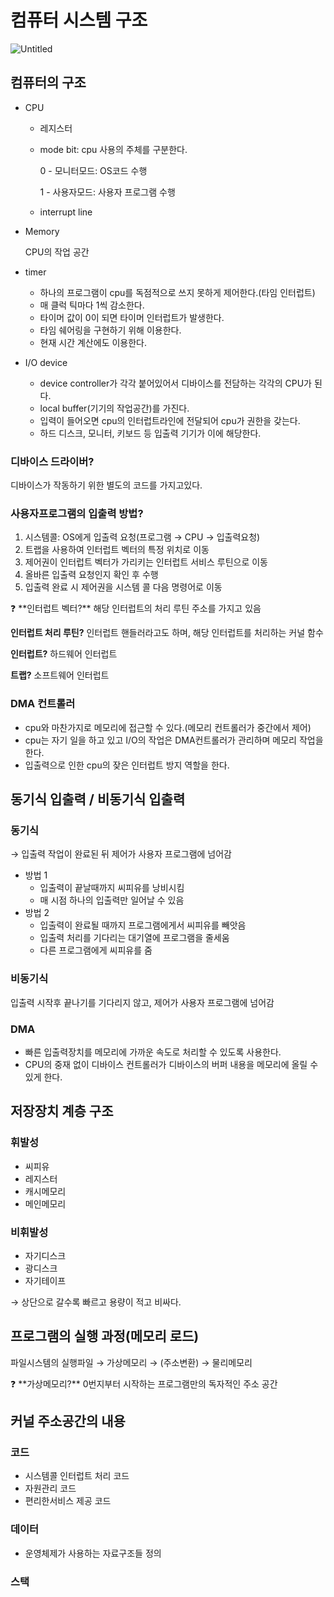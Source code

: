 # 컴퓨터 시스템 구조

![Untitled](https://s3-us-west-2.amazonaws.com/secure.notion-static.com/18bff22c-3a3a-4afb-ab60-78027292c763/Untitled.png)

## 컴퓨터의 구조

- CPU
    - 레지스터
    - mode bit: cpu 사용의 주체를 구분한다.
        
        0 - 모니터모드: OS코드 수행
        
        1 - 사용자모드: 사용자 프로그램 수행
        
    - interrupt line
- Memory
    
    CPU의 작업 공간
    
- timer
    - 하나의 프로그램이 cpu를 독점적으로 쓰지 못하게 제어한다.(타임 인터럽트)
    - 매 클럭 틱마다 1씩 감소한다.
    - 타이머 값이 0이 되면 타이머 인터럽트가 발생한다.
    - 타임 쉐어링을 구현하기 위해 이용한다.
    - 현재 시간 계산에도 이용한다.
    
- I/O device
    - device controller가 각각 붙어있어서 디바이스를 전담하는 각각의 CPU가 된다.
    - local buffer(기기의 작업공간)를 가진다.
    - 입력이 들어오면 cpu의 인터럽트라인에 전달되어 cpu가 권한을 갖는다.
    - 하드 디스크, 모니터, 키보드 등 입출력 기기가 이에 해당한다.

### 디바이스 드라이버?

디바이스가 작동하기 위한 별도의 코드를 가지고있다.

### 사용자프로그램의 입출력 방법?

1. 시스템콜: OS에게 입출력 요청(프로그램 → CPU → 입출력요청)
2. 트랩을 사용하여 인터럽트 벡터의 특정 위치로 이동
3. 제어권이 인터럽트 벡터가 가리키는 인터럽트 서비스 루틴으로 이동
4. 올바른 입출력 요청인지 확인 후 수행
5. 입출력 완료 시 제어권을 시스템 콜 다음 명령어로 이동

<aside>
❓ **인터럽트 벡터?**  
해당 인터럽트의 처리 루틴 주소를 가지고 있음

**인터럽트 처리 루틴?** 
인터럽트 핸들러라고도 하며, 해당 인터럽트를 처리하는 커널 함수

**인터럽트?**  하드웨어 인터럽트

**트랩?**  소프트웨어 인터럽트

</aside>

### DMA 컨트롤러

- cpu와 마찬가지로 메모리에 접근할 수 있다.(메모리 컨트롤러가 중간에서 제어)
- cpu는 자기 일을 하고 있고 I/O의 작업은 DMA컨트롤러가 관리하며 메모리 작업을 한다.
- 입출력으로 인한 cpu의 잦은 인터럽트 방지 역할을 한다.



## 동기식 입출력 / 비동기식 입출력

### 동기식

→ 입출력 작업이 완료된 뒤 제어가 사용자 프로그램에 넘어감

- 방법 1
    - 입출력이 끝날때까지 씨피유를 낭비시킴
    - 매 시점 하나의 입출력만 일어날 수 있음
- 방법 2
    - 입출력이 완료될 때까지 프로그램에게서 씨피유를 빼앗음
    - 입출력 처리를 기다리는 대기열에 프로그램을 줄세움
    - 다른 프로그램에게 씨피유를 줌
    

### 비동기식

입출력 시작후 끝나기를 기다리지 않고, 제어가 사용자 프로그램에 넘어감

### DMA

- 빠른 입출력장치를 메모리에 가까운 속도로 처리할 수 있도록 사용한다.
- CPU의 중재 없이 디바이스 컨트롤러가 디바이스의 버퍼 내용을 메모리에 올릴 수 있게 한다.

## 저장장치 계층 구조

### 휘발성

- 씨피유
- 레지스터
- 캐시메모리
- 메인메모리

### 비휘발성

- 자기디스크
- 광디스크
- 자기테이프

→ 상단으로 갈수록 빠르고 용량이 적고 비싸다.

## 프로그램의 실행 과정(메모리 로드)

파일시스템의 실행파일 → 가상메모리 → (주소변환) → 물리메모리

<aside>
❓ **가상메모리?**
0번지부터 시작하는 프로그램만의 독자적인 주소 공간

</aside>

## 커널 주소공간의 내용

### 코드

- 시스템콜 인터럽트 처리 코드
- 자원관리 코드
- 편리한서비스 제공 코드

### 데이터

- 운영체제가 사용하는 자료구조들 정의

### 스택
